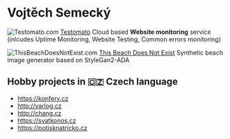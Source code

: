 # Vojtěch Semecký

![Testomato.com](https://www.google.com/s2/favicons?domain=testomato.com)
[Testomato](https://testomato.com)
Cloud based **Website monitoring** service (inlcudes Uptime Monitoring, Website Testing, Common errors monitoring)

![ThisBeachDoesNotExist.com](https://www.google.com/s2/favicons?domain=ThisBeachDoesNotExist.com)
[This Beach Does Not Exist](https://ThisBeachDoesNotExist.com)
Synthetic beach image generator based on StyleGan2-ADA

## Hobby projects in 🇨🇿 Czech language
- https://konfery.cz
- http://varlog.cz
- http://chang.cz
- https://svatkonos.cz
- https://potisknatricko.cz
